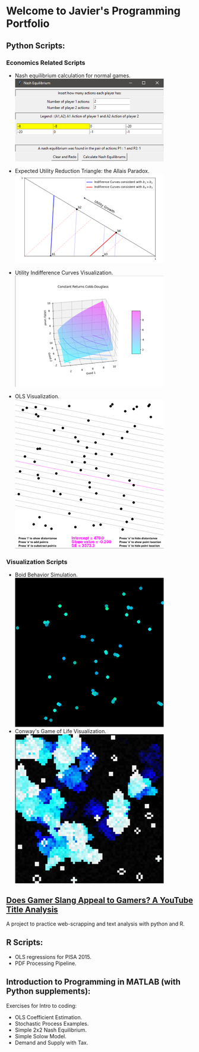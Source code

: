 # Welcome to Javier's Programming Portfolio

## Python Scripts:

### Economics Related Scripts

* Nash equilibrium calculation for normal games.
![alt text](https://github.com/jjgecon/Personal_coding_projects/blob/main/pics/nash.png "Nash")

* Expected Utility Reduction Triangle: the Allais Paradox.
![alt text](https://github.com/jjgecon/Personal_coding_projects/blob/main/pics/prob_triangle.png "Allais Paradox")

* Utility Indifference Curves Visualization.
![alt text](https://github.com/jjgecon/Personal_coding_projects/blob/main/pics/utility.png "Utility Curves")

* OLS Visualization.
![alt text](https://github.com/jjgecon/Personal_coding_projects/blob/main/pics/OLS.png "OLS")

### Visualization Scripts

* Boid Behavior Simulation.
![alt text](https://github.com/jjgecon/Personal_coding_projects/blob/main/pics/boids.png "Boids")
* Conway's Game of Life Visualization.
![alt text](https://github.com/jjgecon/Personal_coding_projects/blob/main/pics/game_of_life.png "Game of Life")

## [Does Gamer Slang Appeal to Gamers? A YouTube Title Analysis](https://github.com/jjgecon/Does-Gamer-Slang-Appeal-to-Gamers)

A project to practice web-scrapping and text analysis with python and R.

## R Scripts:

* OLS regressions for PISA 2015.
* PDF Processing Pipeline.

## Introduction to Programming in MATLAB (with Python supplements):

Exercises for Intro to coding:

* OLS Coefficient Estimation.
* Stochastic Process Examples.
* Simple 2x2 Nash Equilibrium.
* Simple Solow Model.
* Demand and Supply with Tax.
